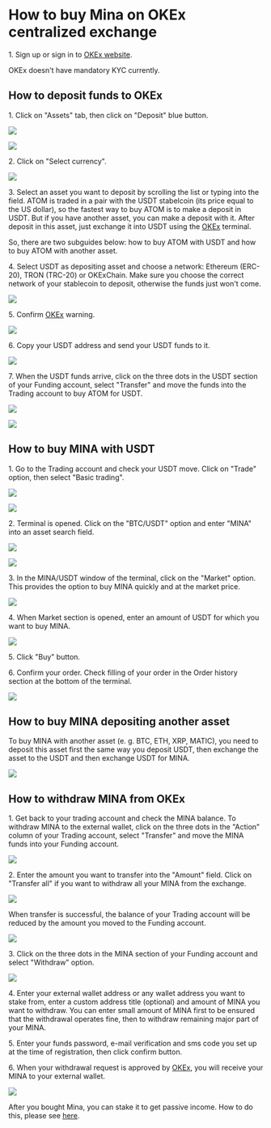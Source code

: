 # How to buy Mina on OKEx centralized exchange

1\. Sign up or sign in to [OKEx website](https://www.okex.com/join/2995542).

OKEx doesn't have mandatory KYC currently.

## How to deposit funds to OKEx

1\. Click on "Assets" tab, then click on "Deposit" blue button.

![](../../../.gitbook/assets/02\_assets\_section.png)



![](../../../.gitbook/assets/04\_deposit\_button.png)

2\. Click on "Select currency".

![](../../../.gitbook/assets/05\_select\_currency.png)

3\. Select an asset you want to deposit by scrolling the list or typing into the field. ATOM is traded in a pair with the USDT stabelcoin (its price equal to the US dollar), so the fastest way to buy ATOM is to make a deposit in USDT. But if you have another asset, you can make a deposit with it. After deposit in this asset, just exchange it into USDT using the [OKEx](https://www.okex.com/join/2995542) terminal.&#x20;

So, there are two subguides below: how to buy ATOM with USDT and how to buy ATOM with another asset.

4\. Select USDT as depositing asset and choose a network: Ethereum (ERC-20), TRON (TRC-20) or OKExChain. Make sure you choose the correct network of your stablecoin to deposit, otherwise the funds just won't come.

![](../../../.gitbook/assets/07\_usdt\_network\_selection.png)

5\. Confirm [OKEx](https://www.okex.com/join/2995542) warning.

![](../../../.gitbook/assets/08\_usdt\_warning.png)

6\. Copy your USDT address and send your USDT funds to it.

![](../../../.gitbook/assets/09\_usdt\_address.png)

7\. When the USDT funds arrive, click on the three dots in the USDT section of your Funding account, select "Transfer" and move the funds into the Trading account to buy ATOM for USDT.

![](../../../.gitbook/assets/09\_usdt\_transfer\_from\_funding\_to\_trading\_acc.png)

![](../../../.gitbook/assets/09\_usdt\_specify\_amount\_to\_transfer\_from\_funding\_to\_trading\_acc.png.png)

## How to buy MINA with USDT

1\. Go to the Trading account and check your USDT move. Click on "Trade" option, then select "Basic trading".

![](../../../.gitbook/assets/09\_trade\_basic\_trading\_option.png)

![](../../../.gitbook/assets/09\_terminal\_look.png)

2\. Terminal is opened. Click on the "BTC/USDT" option and enter "MINA" into an asset search field.

![](../../../.gitbook/assets/17\_mina\_search\_tab.png)

![](../../../.gitbook/assets/18\_mina\_candles.png)

3\. In the MINA/USDT window of the terminal, click on the "Market" option. This provides the option to buy MINA quickly and at the market price.

![](../../../.gitbook/assets/05\_atom\_market\_section.png)

4\. When Market section is opened, enter an amount of USDT for which you want to buy MINA.

![](../../../.gitbook/assets/19\_100\_usdt\_for\_mina.png)

5\. Click "Buy" button.&#x20;

6\. Confirm your order. Check filling of your order in the Order history section at the bottom of the terminal.&#x20;

![](../../../.gitbook/assets/20\_mina\_order\_history.png)

## How to buy MINA depositing another asset

To buy MINA with another asset (e. g. BTC, ETH, XRP, MATIC), you need to deposit this asset first the same way you deposit USDT, then exchange the asset to the USDT and then exchange USDT for MINA.

![](../../../.gitbook/assets/06\_matic\_deposit.png)

## How to withdraw MINA from OKEx

1\. Get back to your trading account and check the MINA balance. To withdraw MINA to the external wallet, click on the three dots in the "Action" column of your Trading account, select "Transfer" and move the MINA funds into your Funding account.&#x20;

![](../../../.gitbook/assets/21\_mina\_balance.png)

2\. Enter the amount you want to transfer into the "Amount" field. Click on "Transfer all" if you want to withdraw all your MINA from the exchange.

![](../../../.gitbook/assets/23\_transfer\_mina\_from\_trading\_to\_funding\_account.png)

When transfer is successful, the balance of your Trading account will be reduced by the amount you moved to the Funding account.

![](../../../.gitbook/assets/24\_funding\_account\_mina\_balance.png)

3\. Click on the three dots in the MINA section of your Funding account and select "Withdraw" option.&#x20;

![](../../../.gitbook/assets/25\_mina\_withdraw\_button.png)

4\. Enter your external wallet address or any wallet address you want to stake from, enter a custom address title (optional) and amount of MINA you want to withdraw. You can enter small amount of MINA first to be ensured that the withdrawal operates fine, then to withdraw remaining major part of your MINA.

5\. Enter your funds password, e-mail verification and sms code you set up at the time of registration, then click confirm button.

6\. When your withdrawal request is approved by [OKEx](https://www.okex.com/join/2995542), you will receive your MINA to your external wallet.

![](<../../../.gitbook/assets/29\_withdrawal\_completed\_screen (1).png>)

After you bought Mina, you can stake it to get passive income. How to do this, please see [here](../how-to-stake-mina/).
